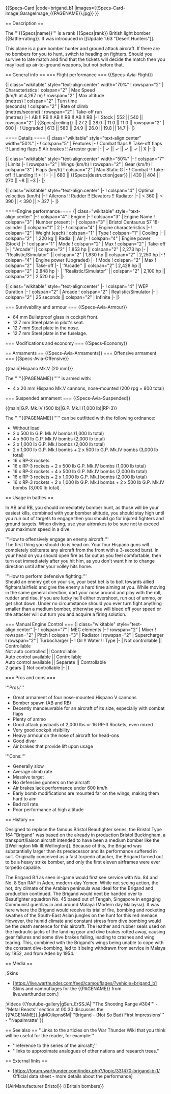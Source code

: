 {{Specs-Card
|code=brigand_b1
|images={{Specs-Card-Image|GarageImage_{{PAGENAME}}.jpg}}
}}

== Description ==

<!-- ''In the description, the first part should be about the history of and the creation and combat usage of the aircraft, as well as its key features. In the second part, tell the reader about the aircraft in the game. Insert a screenshot of the vehicle, so that if the novice player does not remember the vehicle by name, he will immediately understand what kind of vehicle the article is talking about.'' -->

The '''{{Specs|name}}''' is a rank {{Specs|rank}} British light bomber {{Battle-rating}}. It was introduced in [[Update 1.63 "Desert Hunters"]].

This plane is a pure bomber hunter and ground attack aircraft. If there are no bombers for you to hunt, switch to heading on fighters. Should you survive to late match and find that the tickets will decide the match then you may load up air-to-ground weapons, but not before that.

== General info ==
=== Flight performance ===
{{Specs-Avia-Flight}}

<!-- ''Describe how the aircraft behaves in the air. Speed, manoeuvrability, acceleration and allowable loads - these are the most important characteristics of the vehicle.'' -->

{| class="wikitable" style="text-align:center" width="70%"
! rowspan="2" | Characteristics
! colspan="2" | Max Speed<br>(km/h at 4,267 m)
! rowspan="2" | Max altitude<br>(metres)
! colspan="2" | Turn time<br>(seconds)
! colspan="2" | Rate of climb<br>(metres/second)
! rowspan="2" | Take-off run<br>(metres)
|-
! AB !! RB !! AB !! RB !! AB !! RB
|-
! Stock
| 552 || 540 || rowspan="2" | {{Specs|ceiling}} || 27.2 || 28.0 || 11.0 || 11.0 || rowspan="2" | 600
|-
! Upgraded
| 613 || 580 || 24.9 || 26.0 || 19.8 || 14.7
|-
|}

==== Details ====
{| class="wikitable" style="text-align:center" width="50%"
|-
! colspan="5" | Features
|-
! Combat flaps !! Take-off flaps !! Landing flaps !! Air brakes !! Arrestor gear
|-
| ✓ || ✓ || ✓ || ✓ || X <!-- ✓ -->
|-
|}

{| class="wikitable" style="text-align:center" width="50%"
|-
! colspan="7" | Limits
|-
! rowspan="2" | Wings (km/h)
! rowspan="2" | Gear (km/h)
! colspan="3" | Flaps (km/h)
! colspan="2" | Max Static G
|-
! Combat !! Take-off !! Landing !! + !! -
|-
| 680 <!-- {{Specs|destruction|body}} --> || {{Specs|destruction|gear}} || 430 || 404 || 270 || ~8 || ~3
|-
|}

{| class="wikitable" style="text-align:center"
|-
! colspan="4" | Optimal velocities (km/h)
|-
! Ailerons !! Rudder !! Elevators !! Radiator
|-
| < 360 || < 390 || < 390 || > 327
|-
|}

====Engine performance====
{| class="wikitable" style="text-align:center"
|-
! colspan="4" | Engine
|-
! colspan="3" | Engine Name
! colspan="3" | Number present
|-
| colspan="3" | Bristol Centaurus 57 18-cylinder || colspan="1" | 2
|-
! colspan="4" | Engine characteristics
|-
! colspan="2" | Weight (each)
! colspan="1" | Type
! colspan="1" | Cooling
|-
| colspan="2" | 1,220 kg || Radial || Air
|-
! colspan="4" | Engine power (Stock)
|-
! colspan="1" | Mode
! colspan="2" | Max
! colspan="2" | Take-off
|-
| ''Arcade'' || colspan="2" | 1,853 hp || colspan="2" | 2,273 hp
|-
| ''Realistic/Simulator'' || colspan="2" | 1,830 hp || colspan="2" | 2,250 hp
|-
! colspan="4" | Engine power (Upgraded)
|-
! Mode
! colspan="2" | Max
! colspan="2" | Take-off
|-
| ''Arcade'' || colspan="2" | 2,428 hp || colspan="2" | 2,848 hp
|-
| ''Realistic/Simulator'' || colspan="2" | 2,100 hp || colspan="2" | 2,520 hp
|-
|}

{| class="wikitable" style="text-align:center"
|-
! colspan="4" | WEP Duration
|-
! colspan="2" | Arcade
! colspan="2" | Realistic/Simulator
|-
| colspan="2" | 25 seconds || colspan="2" | Infinite
|-
|}

=== Survivability and armour ===
{{Specs-Avia-Armour}}

<!-- ''Examine the survivability of the aircraft. Note how vulnerable the structure is and how secure the pilot is, whether the fuel tanks are armoured, etc. Describe the armour, if there is any, and also mention the vulnerability of other critical aircraft systems.'' -->

- 64 mm Bulletproof glass in cockpit front.
- 12.7 mm Steel plate in pilot's seat.
- 12.7 mm Steel plate in the nose.
- 12.7 mm Steel plate in the fuselage.

=== Modifications and economy ===
{{Specs-Economy}}

== Armaments ==
{{Specs-Avia-Armaments}}
=== Offensive armament ===
{{Specs-Avia-Offensive}}

<!-- ''Describe the offensive armament of the aircraft, if any. Describe how effective the cannons and machine guns are in a battle, and also what belts or drums are better to use. If there is no offensive weaponry, delete this subsection.'' -->

{{main|Hispano Mk.V (20 mm)}}

The '''''{{PAGENAME}}''''' is armed with:

- 4 x 20 mm Hispano Mk.V cannons, nose-mounted (200 rpg = 800 total)

=== Suspended armament ===
{{Specs-Avia-Suspended}}

<!-- ''Describe the aircraft's suspended armament: additional cannons under the wings, bombs, rockets and torpedoes. This section is especially important for bombers and attackers. If there is no suspended weaponry remove this subsection.'' -->

{{main|G.P. Mk.IV (500 lb)|G.P. Mk.I (1,000 lb)|RP-3}}

The '''''{{PAGENAME}}''''' can be outfitted with the following ordnance:

- Without load
- 2 x 500 lb G.P. Mk.IV bombs (1,000 lb total)
- 4 x 500 lb G.P. Mk.IV bombs (2,000 lb total)
- 2 x 1,000 lb G.P. Mk.I bombs (2,000 lb total)
- 2 x 1,000 lb G.P. Mk.I bombs + 2 x 500 lb G.P. Mk.IV bombs (3,000 lb total)
- 16 x RP-3 rockets
- 16 x RP-3 rockets + 2 x 500 lb G.P. Mk.IV bombs (1,000 lb total)
- 16 x RP-3 rockets + 4 x 500 lb G.P. Mk.IV bombs (2,000 lb total)
- 16 x RP-3 rockets + 2 x 1,000 lb G.P. Mk.I bombs (2,000 lb total)
- 16 x RP-3 rockets + 2 x 1,000 lb G.P. Mk.I bombs + 2 x 500 lb G.P. Mk.IV bombs (3,000 lb total)

== Usage in battles ==

<!-- ''Describe the tactics of playing in the aircraft, the features of using aircraft in a team and advice on tactics. Refrain from creating a "guide" - do not impose a single point of view, but instead, give the reader food for thought. Examine the most dangerous enemies and give recommendations on fighting them. If necessary, note the specifics of the game in different modes (AB, RB, SB).'' -->

In AB and RB, you should immediately bomber hunt, as those will be your easiest kills, combined with your bomber altitude, you should stay high until you run out of targets to engage then you should go for injured fighters and ground targets. When diving, use your airbrakes to be sure not to exceed your maximum speed in a dive.

'''How to offensively engage an enemy aircraft:'''<br>
The first thing you should do is head on. Your four Hispano guns will completely obliterate any aircraft from the front with a 3-second burst. In your head on you should open fire as far out as you feel comfortable, then turn out immediately after you hit him, as you don't want him to change direction until after your volley hits home.

'''How to perform defensive fighting:'''<br>
Should an enemy get on your six, your best bet is to bolt towards allied fighters/airfield and give the enemy a hard time aiming at you. While moving in the same general direction, dart your nose around and play with the roll, rudder and rise, if you are lucky he'll either overshoot, run out of ammo, or get shot down. Under no circumstance should you ever turn fight anything smaller than a medium bomber, otherwise you will bleed off your speed or the attacker will out turn you and acquire a firing solution.

=== Manual Engine Control ===
{| class="wikitable" style="text-align:center"
|-
! colspan="7" | MEC elements
|-
! rowspan="2" | Mixer
! rowspan="2" | Pitch
! colspan="3" | Radiator
! rowspan="2" | Supercharger
! rowspan="2" | Turbocharger
|-
! Oil !! Water !! Type
|-
| Not controllable || Controllable<br>Not auto controlled || Controllable<br>Auto control available || Controllable<br>Auto control available || Separate || Controllable<br>2 gears || Not controllable
|-
|}

=== Pros and cons ===

<!-- ''Summarise and briefly evaluate the vehicle in terms of its characteristics and combat effectiveness. Mark its pros and cons in the bulleted list. Try not to use more than 6 points for each of the characteristics. Avoid using categorical definitions such as "bad", "good" and the like - use substitutions with softer forms such as "inadequate" and "effective".'' -->

'''Pros:'''

- Great armament of four nose-mounted Hispano V cannons
- Bomber spawn (AB and RB)
- Decently manoeuvrable for an aircraft of its size, especially with combat flaps
- Plenty of ammo
- Good attack payloads of 2,000 lbs or 16 RP-3 Rockets, even mixed
- Very good cockpit visibility
- Heavy armour on the nose of aircraft for head-ons
- Good diver
- Air brakes that provide lift upon usage

'''Cons:'''

- Generally slow
- Average climb rate
- Massive target
- No defensive gunners on the aircraft
- Air brakes lack performance under 600 km/h
- Early bomb modifications are mounted far on the wings, making them hard to aim
- Bad roll rate
- Poor performance at high altitude

== History ==

<!-- ''Describe the history of the creation and combat usage of the aircraft in more detail than in the introduction. If the historical reference turns out to be too long, take it to a separate article, taking a link to the article about the vehicle and adding a block "/History" (example: <nowiki>https://wiki.warthunder.com/(Vehicle-name)/History</nowiki>) and add a link to it here using the <code>main</code> template. Be sure to reference text and sources by using <code><nowiki><ref></ref></nowiki></code>, as well as adding them at the end of the article with <code><nowiki><references /></nowiki></code>. This section may also include the vehicle's dev blog entry (if applicable) and the in-game encyclopedia description (under <code><nowiki>=== In-game description ===</nowiki></code>, also if applicable).'' -->

Designed to replace the famous Bristol Beaufighter series, the Bristol Type 164 "Brigand" was based on the already in production Bristol Buckingham, a transport/liaison aircraft intended to have been a medium bomber like the [[Wellington Mk III|Wellington]]. Because of this, the Brigand was substantially larger than its predecessor and its performance suffered in suit. Originally conceived as a fast torpedo attacker, the Brigand turned out to be a heavy strike bomber, and only the first eleven airframes were ever torpedo capable.

The Brigand B.1 as seen in-game would first see service with No. 84 and No. 8 Sqn RAF in Aden, modern-day Yemen. While not seeing action, the hot, dry climate of the Arabian peninsula was ideal for the Brigand and production continued. The Brigand would next be handed over to Beaufighter squadron No. 45 based out of Tengah, Singapore in engaging Communist guerillas in and around Malaya (Modern day Malaysia). It was here where the Brigand would receive its trial of fire, bombing and rocketing swathes of the South-East Asian jungles on the hunt for this red menace. However, the humid climate and constant stress from dive bombing would be the death sentence for this aircraft. The leather and rubber seals used on the hydraulic jacks of the landing gear and dive brakes rotted away, causing gear failures and some dive brakes failing, leading to crashes and wing tearing. This, combined with the Brigand's wings being unable to cope with the constant dive-bombing, led to it being withdrawn from service in Malaya by 1952, and from Aden by 1954.

== Media ==

<!-- ''Excellent additions to the article would be video guides, screenshots from the game, and photos.'' -->

;Skins

- [https://live.warthunder.com/feed/camouflages/?vehicle=brigand_b1 Skins and camouflages for the {{PAGENAME}} from live.warthunder.com.]

;Videos
{{Youtube-gallery|gSun_ErSSJA|'''The Shooting Range #304''' - ''Metal Beasts'' section at 00:30 discusses the {{PAGENAME}}.|qMGtikpns6M|'''Brigand - (Not So Bad) First Impressions''' - ''Napalmratte''}}

== See also ==
''Links to the articles on the War Thunder Wiki that you think will be useful for the reader, for example:''

- ''reference to the series of the aircraft;''
- ''links to approximate analogues of other nations and research trees.''

== External links ==

<!-- ''Paste links to sources and external resources, such as:''
* ''topic on the official game forum;''
* ''other literature.'' -->

- [https://forum.warthunder.com/index.php?/topic/331470-brigand-b-1/ Official data sheet - more details about the performance]

{{AirManufacturer Bristol}}
{{Britain bombers}}
